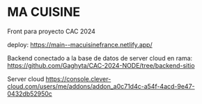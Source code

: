 # MA CUISINE


Front para proyecto CAC 2024


deploy:
https://main--macuisinefrance.netlify.app/

Backend conectado a la base de datos de server cloud en rama: https://github.com/Gaghyta/CAC-2024-NODE/tree/backend-sitio

Server cloud
https://console.clever-cloud.com/users/me/addons/addon_a0c71d4c-a54f-4acd-9e47-0432db52950c